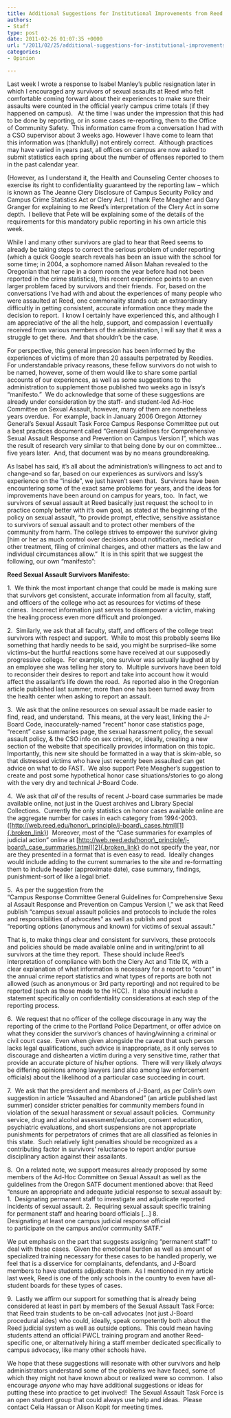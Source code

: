 ```yaml
---
title: Additional Suggestions for Institutional Improvements from Reed Survivors
authors:
- Staff
type: post
date: 2011-02-26 01:07:35 +0000
url: "/2011/02/25/additional-suggestions-for-institutional-improvements-from-reed-survivors/"
categories:
- Opinion

---
```

Last week I wrote a response to Isabel Manley’s public resignation later in which I encouraged any survivors of sexual assaults at Reed who felt comfortable coming forward about their experiences to make sure their assaults were counted in the official yearly campus crime totals (if they happened on campus).   At the time I was under the impression that this had to be done by reporting, or in some cases re-reporting, them to the Office of Community Safety.  This information came from a conversation I had with a CSO supervisor about 3 weeks ago. However I have come to learn that this information was (thankfully) not entirely correct.  Although practices may have varied in years past, all offices on campus are now asked to submit statistics each spring about the number of offenses reported to them in the past calendar year.

(However, as I understand it, the Health and Counseling Center chooses to exercise its right to confidentiality guaranteed by the reporting law – which is known as The Jeanne Clery Disclosure of Campus Security Policy and Campus Crime Statistics Act or Clery Act.)  I thank Pete Meagher and Gary Granger for explaining to me Reed’s interpretation of the Clery Act in some depth.  I believe that Pete will be explaining some of the details of the requirements for this mandatory public reporting in his own article this week.

While I and many other survivors are glad to hear that Reed seems to already be taking steps to correct the serious problem of under reporting (which a quick Google search reveals has been an issue with the school for some time; in 2004, a sophomore named Alison Mahan revealed to the Oregonian that her rape in a dorm room the year before had not been reported in the crime statistics), this recent experience points to an even larger problem faced by survivors and their friends.  For, based on the conversations I’ve had with and about the experiences of many people who were assaulted at Reed, one commonality stands out: an extraordinary difficultly in getting consistent, accurate information once they made the decision to report.  I know I certainly have experienced this, and although I am appreciative of the all the help, support, and compassion I eventually received from various members of the administration, I will say that it was a struggle to get there.  And that shouldn’t be the case.

For perspective, this general impression has been informed by the experiences of victims of more than 20 assaults perpetrated by Reedies.  For understandable privacy reasons, these fellow survivors do not wish to be named, however, some of them would like to share some partial accounts of our experiences, as well as some suggestions to the administration to supplement those published two weeks ago in Issy’s “manifesto.”  We do acknowledge that some of these suggestions are already under consideration by the staff- and student-led Ad-Hoc Committee on Sexual Assault, however, many of them are nonetheless years overdue.  For example, back in January 2006 Oregon Attorney General’s Sexual Assault Task Force Campus Response Committee put out a best practices document called “General Guidelines for Comprehensive Sexual Assault Response and Prevention on Campus Version I”, which was the result of research very similar to that being done by our on committee&#8230;five years later.  And, that document was by no means groundbreaking.

As Isabel has said, it’s all about the administration’s willingness to act and to change&#8211;and so far, based on our experiences as survivors and Issy’s experience on the “inside”, we just haven’t seen that.  Survivors have been encountering some of the exact same problems for years, and the ideas for improvements have been around on campus for years, too.  In fact, we survivors of sexual assault at Reed basically just request the school to in practice comply better with it’s own goal, as stated at the beginning of the policy on sexual assault, “to provide prompt, effective, sensitive assistance to survivors of sexual assault and to protect other members of the community from harm. The college strives to empower the survivor giving [him or her as much control over decisions about notification, medical or other treatment, filing of criminal charges, and other matters as the law and individual circumstances allow.”  It is in this spirit that we suggest the following, our own “manifesto”:

**Reed Sexual Assault Survivors Manifesto:**

1.  We think the most important change that could be made is making sure that survivors get consistent, accurate information from all faculty, staff, and officers of the college who act as resources for victims of these crimes.  Incorrect information just serves to disempower a victim, making the healing process even more difficult and prolonged.

2.  Similarly, we ask that all faculty, staff, and officers of the college treat survivors with respect and support.  While to most this probably seems like something that hardly needs to be said, you might be surprised–like some victims–but the hurtful reactions some have received at our supposedly progressive college.  For example, one survivor was actually laughed at by an employee she was telling her story to.  Multiple survivors have been told to reconsider their desires to report and take into account how it would affect the assailant’s life down the road.  As reported also in the Oregonian article published last summer, more than one has been turned away from the health center when asking to report an assault.

3.  We ask that the online resources on sexual assault be made easier to find, read, and understand.  This means, at the very least, linking the J-Board Code, inaccurately-named “recent” honor case statistics page, “recent” case summaries page, the sexual harassment policy, the sexual assault policy, & the CSO info on sex crimes, or, ideally, creating a new section of the website that specifically provides information on this topic.  Importantly, this new site should be formatted in a way that is skim-able, so that distressed victims who have just recently been assaulted can get advice on what to do FAST.  We also support Pete Meagher’s suggestion to create and post some hypothetical honor case situations/stories to go along with the very dry and technical J-Board Code.

4.  We ask that _all_ of the results of recent J-board case summaries be made available online, not just in the Quest archives and Library Special Collections.  Currently the only statistics on honor cases available online are the aggregate number for cases in each category from 1994-2003.  ([http://web.reed.edu/honor\_principle/j-board\_cases.html][1]{.broken_link})  Moreover, most of the &#8220;Case summaries for examples of judicial action&#8221; online at [http://web.reed.edu/honor\_principle/j-board\_case_summaries.html][2]{.broken_link} do not specify the year, nor are they presented in a format that is even easy to read.  Ideally changes would include adding to the current summaries to the site and re-formatting them to include header (approximate date), case summary, findings, punishment–sort of like a legal brief.

5.  As per the suggestion from the &#8220;Campus Response Committee General Guidelines for Comprehensive Sexual Assault Response and Prevention on Campus Version I,&#8221; we ask that Reed publish &#8220;campus sexual assault policies and protocols to include the roles and responsibilities of advocates&#8221; as well as publish and post &#8220;reporting options (anonymous and known) for victims of sexual assault.&#8221;

That is, to make things clear and consistent for survivors, these protocols and policies should be made available online and in writing/print to all survivors at the time they report.  These should include Reed&#8217;s interpretation of compliance with both the Clery Act and Title IX, with a clear explanation of what information is necessary for a report to &#8220;count&#8221; in the annual crime report statistics and what types of reports are both not allowed (such as anonymous or 3rd party reporting) and not required to be reported (such as those made to the HCC).  It also should include a statement specifically on confidentiality considerations at each step of the reporting process.

6.  We request that no officer of the college discourage in any way the reporting of the crime to the Portland Police Department, or offer advice on what they consider the survivor&#8217;s chances of having/winning a criminal or civil court case.  Even when given alongside the caveat that such person lacks legal qualifications, such advice is inappropriate, as it only serves to discourage and dishearten a victim during a very sensitive time, rather that provide an accurate picture of his/her options.  There will very likely _always_ be differing opinions among lawyers (and also among law enforcement officials) about the likelihood of a particular case succeeding in court.

7.  We ask that the president and members of J-Board, as per Colin&#8217;s own suggestion in article &#8220;Assaulted and Abandoned&#8221; (an article published last summer) consider stricter penalties for community members found in violation of the sexual harassment or sexual assault policies.  Community service, drug and alcohol assessment/education, consent education, psychiatric evaluations, and short suspensions are not appropriate punishments for perpetrators of crimes that are all classified as felonies in this state.  Such relatively light penalties should be recognized as a contributing factor in survivors&#8217; reluctance to report and/or pursue disciplinary action against their assailants.

8.  On a related note, we support measures already proposed by some members of the Ad-Hoc Committee on Sexual Assault as well as the guidelines from the Oregon SATF document mentioned above: that Reed &#8220;ensure an appropriate and adequate judicial response to sexual assault by: 1.  Designating permanent staff to investigate and adjudicate reported incidents of sexual assault. 2.  Requiring sexual assault specific training for permanent staff and hearing board officials […] 8. Designating at least one campus judicial response official to participate on the campus and/or community SATF.&#8221;

We put emphasis on the part that suggests assigning &#8220;permanent staff&#8221; to deal with these cases.  Given the emotional burden as well as amount of specialized training necessary for these cases to be handled properly, we feel that is a disservice for complainants, defendants, and J-Board members to have students adjudicate them.  As I mentioned in my article last week, Reed is one of the only schools in the country to even have all-student boards for these types of cases.

9.  Lastly we affirm our support for something that is already being considered at least in part by members of the Sexual Assault Task Force: that Reed train students to be on-call advocates (not just J-Board procedural aides) who could, ideally, speak competently both about the Reed judicial system as well as outside options.  This could mean having students attend an official PWCL training program and another Reed-specific one, or alternatively hiring a staff member dedicated specifically to campus advocacy, like many other schools have.

We hope that these suggestions will resonate with other survivors and help administrators understand some of the problems we have faced, some of which they might not have known about or realized were so common.  I also encourage _anyone_ who may have additional suggestions or ideas for putting these into practice to get involved!  The Sexual Assault Task Force is an open student group that could always use help and ideas.  Please contact Celia Hassan or Alison Kopit for meeting times.

 [1]: http://web.reed.edu/honor_principle/j-board_cases.html
 [2]: http://web.reed.edu/honor_principle/j-board_case_summaries.html
